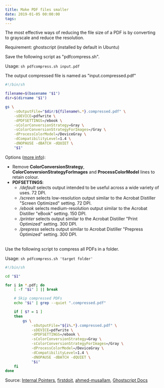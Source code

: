 ```yaml
---
title: Make PDF files smaller
date: 2019-01-05 00:00:00
tags:
---
```


The most effective ways of reducing the file size of a PDF is by converting to grayscale and reduce the resolution.

<!-- more -->

Requirement: ghostscript (installed by default in Ubuntu)

Save the following script as "pdfcompress.sh".

Usage: `sh pdfcompress.sh input.pdf`

The output compressed file is named as "input.compressed.pdf"

```bash
#!/bin/sh

filename=$(basename "$1")
dir=$(dirname "$1")

gs \
	-sOutputFile="$dir/${filename%.*}.compressed.pdf" \
	-sDEVICE=pdfwrite \
	-dPDFSETTINGS=/ebook \
	-sColorConversionStrategy=Gray \
	-sColorConversionStrategyForImages=/Gray \
	-dProcessColorModel=/DeviceGray \
	-dCompatibilityLevel=1.4 \
	-dNOPAUSE -dBATCH -dQUIET \
	"$1"
```


Options ([more info](https://ghostscript.com/doc/current/Ps2pdf.htm#Options)):

- Remove **ColorConversionStrategy**, **ColorConversionStrategyForImages** and **ProcessColorModel** lines to retain colour.
- **PDFSETTINGS**:
	- */default* selects output intended to be useful across a wide variety of uses. 72 DPI.
	- */screen* selects low-resolution output similar to the Acrobat Distiller "Screen Optimized" setting. 72 DPI.
	- */ebook* selects medium-resolution output similar to the Acrobat Distiller "eBook" setting. 150 DPI.
	- */printer* selects output similar to the Acrobat Distiller "Print Optimized" setting. 300 DPI.
	- */prepress* selects output similar to Acrobat Distiller "Prepress Optimized" setting. 300 DPI.

</br>
Use the following script to compress all PDFs in a folder.

Usage: `sh pdfcompress.sh 'target folder'`

```bash
#!/bin/sh

cd "$1"

for i in *.pdf; do
    [ -f "$i" ] || break

	# Skip compressed PDFs
	echo "$i" | grep --quiet ".compressed.pdf"

	if [ $? = 1 ]
	then
		gs \
			-sOutputFile="${i%.*}.compressed.pdf" \
			-sDEVICE=pdfwrite \
			-dPDFSETTINGS=/ebook \
			-sColorConversionStrategy=Gray \
			-sColorConversionStrategyForImages=/Gray \
			-dProcessColorModel=/DeviceGray \
			-dCompatibilityLevel=1.4 \
			-dNOPAUSE -dBATCH -dQUIET \
			"$i"
	fi
done
```

Source: [Internal Pointers](https://www.internalpointers.com/post/compress-pdf-file-ghostscript-linux), [firstdoit](https://gist.github.com/firstdoit/6390547), [ahmed-musallam](https://gist.github.com/ahmed-musallam/27de7d7c5ac68ecbd1ed65b6b48416f9), [Ghostscript Docs](https://ghostscript.com/doc/current/Ps2pdf.htm)

